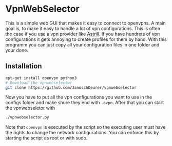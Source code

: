 # VpnWebSelector

This is a simple web GUI that makes it easy to connect to openvpns. A main goal is,
to make it easy to handle a lot of vpn configurations. This is often the case
if you use a vpn provider like [Astrill](https://www.astrill.com/). If you have
hundrets of vpn configurations it gets annoying to create profiles for them
by hand. With this programm you can just copy all your configuration files in
one folder and your done.

## Installation

```bash
apt-get install openvpn python3
# Download the vpnwebselector
git clone https://github.com/JanoschDeurer/vpnwebselector
```

Now you have to put all the vpn configurations you want to use in the configs
folder and make shure they end with ```.ovpn```. After that you can start the
vpnwebseletor with

```bash
./vpnwebselector.py
```

Note that ```openvpn``` is executed by the script so the executing user must
have the rights to change the network configurations. You can enforce this by
starting the script as root or with sudo.






